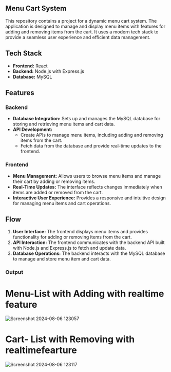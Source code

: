 ## Menu Cart System

This repository contains a project for a dynamic menu cart system. The application is designed to manage and display menu items with features for adding and removing items from the cart. It uses a modern tech stack to provide a seamless user experience and efficient data management.

## Tech Stack

- **Frontend:** React
- **Backend:** Node.js with Express.js
- **Database:** MySQL

## Features

### Backend

- **Database Integration:** Sets up and manages the MySQL database for storing and retrieving menu items and cart data.
- **API Development:**
  - Create APIs to manage menu items, including adding and removing items from the cart.
  - Fetch data from the database and provide real-time updates to the frontend.

### Frontend

- **Menu Management:** Allows users to browse menu items and manage their cart by adding or removing items.
- **Real-Time Updates:** The interface reflects changes immediately when items are added or removed from the cart.
- **Interactive User Experience:** Provides a responsive and intuitive design for managing menu items and cart operations.

## Flow

1. **User Interface:** The frontend displays menu items and provides functionality for adding or removing items from the cart.
2. **API Interaction:** The frontend communicates with the backend API built with Node.js and Express.js to fetch and update data.
3. **Database Operations:** The backend interacts with the MySQL database to manage and store menu item and cart data.


### Output

# Menu-List with Adding with realtime feature
![Screenshot 2024-08-06 123057](https://github.com/user-attachments/assets/562fdc8c-2616-4493-8530-48b0e67a4bf5)


# Cart- List with Removing  with realtimefearture

![Screenshot 2024-08-06 123117](https://github.com/user-attachments/assets/c8b7087a-e329-4b2e-8b05-607a549408d9)

